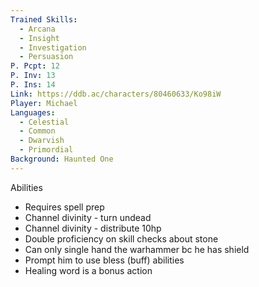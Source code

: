 ```yaml
---
Trained Skills:
  - Arcana
  - Insight
  - Investigation
  - Persuasion
P. Pcpt: 12
P. Inv: 13
P. Ins: 14
Link: https://ddb.ac/characters/80460633/Ko98iW
Player: Michael
Languages:
  - Celestial
  - Common
  - Dwarvish
  - Primordial
Background: Haunted One
---
```

Abilities

- Requires spell prep
- Channel divinity - turn undead
- Channel divinity - distribute 10hp
- Double proficiency on skill checks about stone
- Can only single hand the warhammer bc he has shield
- Prompt him to use bless (buff) abilities
- Healing word is a bonus action